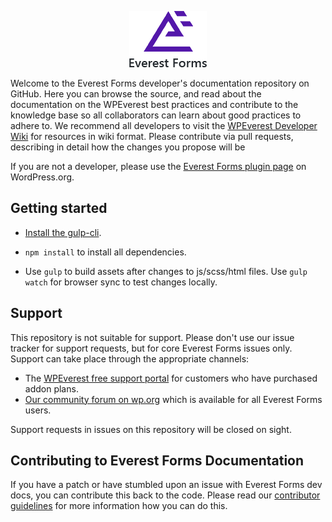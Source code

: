 <p align="center"><a target="__blank" href="https://wpeverest.com/wordpress-plugins/everest-forms/"><img src=".github/logo.png" alt="Everest Forms"></a></p>

Welcome to the Everest Forms developer's documentation repository on GitHub. Here you can browse the source, and read about the documentation on the WPEverest best practices and contribute to the knowledge base so all collaborators can learn about good practices to adhere to. We recommend all developers to visit the [WPEverest Developer Wiki](https://wpeverest.github.io/dev-docs) for resources in wiki format. Please contribute via pull requests, describing in detail how the changes you propose will be

If you are not a developer, please use the [Everest Forms plugin page](https://wordpress.org/plugins/everest-forms/) on WordPress.org.

## Getting started

- [Install the gulp-cli](https://gulpjs.com/docs/en/getting-started/quick-start/).

- `npm install` to install all dependencies.

- Use `gulp` to build assets after changes to js/scss/html files. Use `gulp watch` for browser sync to test changes locally.

## Support
This repository is not suitable for support. Please don't use our issue tracker for support requests, but for core Everest Forms issues only. Support can take place through the appropriate channels:

* The [WPEverest free support portal](https://wpeverest.com/support-forum/forum/everest-forms/) for customers who have purchased addon plans.
* [Our community forum on wp.org](https://wordpress.org/support/plugin/everest-forms) which is available for all Everest Forms users.

Support requests in issues on this repository will be closed on sight.

## Contributing to Everest Forms Documentation
If you have a patch or have stumbled upon an issue with Everest Forms dev docs, you can contribute this back to the code. Please read our [contributor guidelines](.github/CONTRIBUTING.md) for more information how you can do this.
